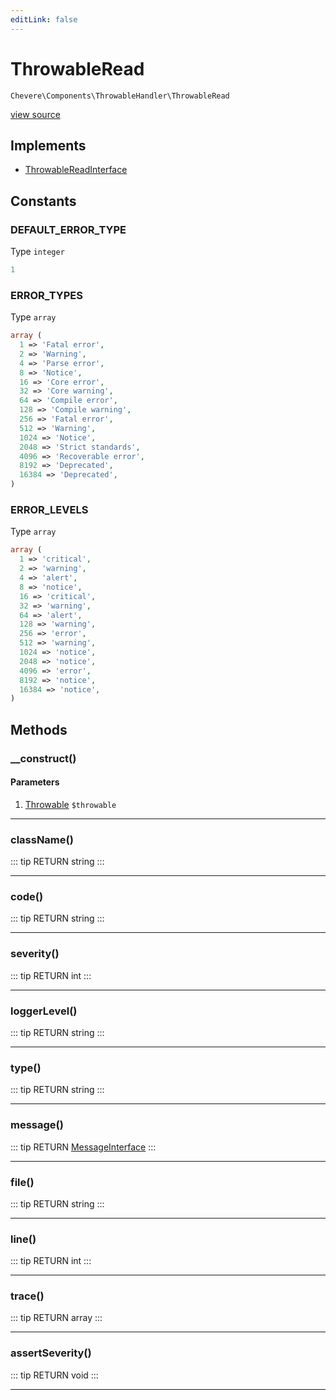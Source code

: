 ```yaml
---
editLink: false
---
```


# ThrowableRead

`Chevere\Components\ThrowableHandler\ThrowableRead`

[view source](https://github.com/chevere/chevere/blob/master/src/Chevere/Components/ThrowableHandler/ThrowableRead.php)

## Implements

- [ThrowableReadInterface](../../Interfaces/ThrowableHandler/ThrowableReadInterface.md)

## Constants

### DEFAULT_ERROR_TYPE

Type `integer`

```php
1
```

### ERROR_TYPES

Type `array`

```php
array (
  1 => 'Fatal error',
  2 => 'Warning',
  4 => 'Parse error',
  8 => 'Notice',
  16 => 'Core error',
  32 => 'Core warning',
  64 => 'Compile error',
  128 => 'Compile warning',
  256 => 'Fatal error',
  512 => 'Warning',
  1024 => 'Notice',
  2048 => 'Strict standards',
  4096 => 'Recoverable error',
  8192 => 'Deprecated',
  16384 => 'Deprecated',
)
```

### ERROR_LEVELS

Type `array`

```php
array (
  1 => 'critical',
  2 => 'warning',
  4 => 'alert',
  8 => 'notice',
  16 => 'critical',
  32 => 'warning',
  64 => 'alert',
  128 => 'warning',
  256 => 'error',
  512 => 'warning',
  1024 => 'notice',
  2048 => 'notice',
  4096 => 'error',
  8192 => 'notice',
  16384 => 'notice',
)
```

## Methods

### __construct()

#### Parameters

1. [Throwable](https://www.php.net/manual/class.throwable) `$throwable`

---

### className()

::: tip RETURN
string
:::

---

### code()

::: tip RETURN
string
:::

---

### severity()

::: tip RETURN
int
:::

---

### loggerLevel()

::: tip RETURN
string
:::

---

### type()

::: tip RETURN
string
:::

---

### message()

::: tip RETURN
[MessageInterface](../../Interfaces/Message/MessageInterface.md)
:::

---

### file()

::: tip RETURN
string
:::

---

### line()

::: tip RETURN
int
:::

---

### trace()

::: tip RETURN
array
:::

---

### assertSeverity()

::: tip RETURN
void
:::

---
